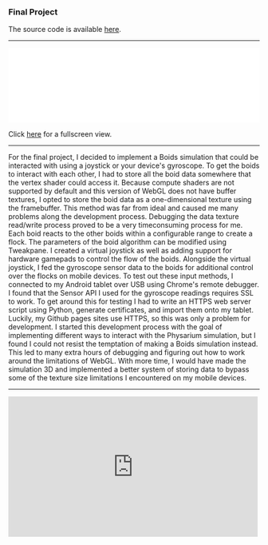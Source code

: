 ### Final Project

The source code is available [here](https://github.com/RobethX/CS420X/blob/main/final/webgl.html).

---

<iframe width="100%" height="auto" src="webgl.html" title="WebGL" frameborder="0" scrolling="no"></iframe>

Click [here](webgl.html) for a fullscreen view.

---

For the final project, I decided to implement a Boids simulation that could be interacted with using a joystick or your device's gyroscope. To get the boids to interact with each other, I had to store all the boid data somewhere that the vertex shader could access it. Because compute shaders are not supported by default and this version of WebGL does not have buffer textures, I opted to store the boid data as a one-dimensional texture using the framebuffer. This method was far from ideal and caused me many problems along the development process. Debugging the data texture read/write process proved to be a very timeconsuming process for me. Each boid reacts to the other boids within a configurable range to create a flock. The parameters of the boid algorithm can be modified using Tweakpane. I created a virtual joystick as well as adding support for hardware gamepads to control the flow of the boids. Alongside the virtual joystick, I fed the gyroscope sensor data to the boids for additional control over the flocks on mobile devices. To test out these input methods, I connected to my Android tablet over USB using Chrome's remote debugger. I found that the Sensor API I used for the gyroscope readings requires SSL to work. To get around this for testing I had to write an HTTPS web server script using Python, generate certificates, and import them onto my tablet. Luckily, my Github pages sites use HTTPS, so this was only a problem for development. I started this development process with the goal of implementing different ways to interact with the Physarium simulation, but I found I could not resist the temptation of making a Boids simulation instead. This led to many extra hours of debugging and figuring out how to work around the limitations of WebGL. With more time, I would have made the simulation 3D and implemented a better system of storing data to bypass some of the texture size limitations I encountered on my mobile devices.

---

<iframe width="500" height="281.25" src="https://www.youtube.com/embed/hg6UU6aSlhQ?&autoplay=1&mute=1" title="YouTube video player" frameborder="0" allow="autoplay; fullscreen; encrypted-media; picture-in-picture"></iframe>